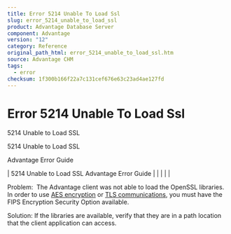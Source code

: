 ```yaml
---
title: Error 5214 Unable To Load Ssl
slug: error_5214_unable_to_load_ssl
product: Advantage Database Server
component: Advantage
version: "12"
category: Reference
original_path_html: error_5214_unable_to_load_ssl.htm
source: Advantage CHM
tags:
  - error
checksum: 1f300b166f22a7c131cef676e63c23ad4ae127fd
---
```


# Error 5214 Unable To Load Ssl

5214 Unable to Load SSL

5214 Unable to Load SSL

Advantage Error Guide

| 5214 Unable to Load SSL  Advantage Error Guide |  |  |  |  |

Problem:  The Advantage client was not able to load the OpenSSL libraries. In order to use [AES encryption](master_encryption.md) or [TLS communications](master_communications_encryption.md), you must have the FIPS Encryption Security Option available.

Solution: If the libraries are available, verify that they are in a path location that the client application can access.

